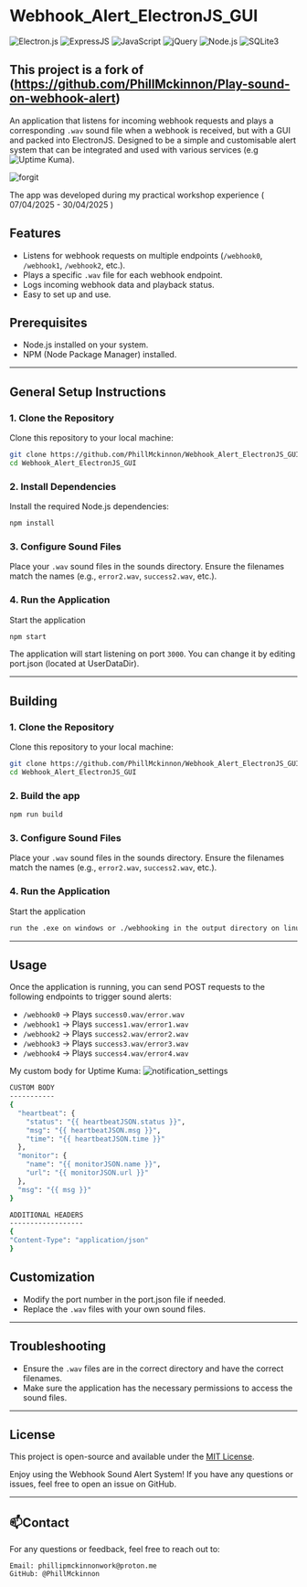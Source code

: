 ﻿# Webhook_Alert_ElectronJS_GUI
![Electron.js](https://img.shields.io/badge/Electron-2C2E3A?style=for-the-badge&logo=electron&logoColor=9FEAF9) ![ExpressJS](https://camo.githubusercontent.com/9789aea7953b74289df6760a71e717321e750032579075e89744c592f46461aa/68747470733a2f2f696d672e736869656c64732e696f2f62616467652f457870726573732e6a732d3030303030303f7374796c653d666f722d7468652d6261646765266c6f676f3d65787072657373266c6f676f436f6c6f723d7768697465) ![JavaScript](https://img.shields.io/badge/JavaScript-F7DF1E?style=for-the-badge&logo=javascript&logoColor=black) ![jQuery](https://img.shields.io/badge/jQuery-0769AD?style=for-the-badge&logo=jquery&logoColor=white) ![Node.js](https://camo.githubusercontent.com/5efede1ede485921a068d065e72eae3446b1d4f9c8aba580ab290b060e1d436a/68747470733a2f2f696d672e736869656c64732e696f2f62616467652f4e6f64652e6a732d3333393933333f7374796c653d666f722d7468652d6261646765266c6f676f3d6e6f64652e6a73266c6f676f436f6c6f723d7768697465) ![SQLite3](https://img.shields.io/badge/SQLite-003B57?style=for-the-badge&logo=sqlite&logoColor=white) 

This project is a fork of (https://github.com/PhillMckinnon/Play-sound-on-webhook-alert) 
---

An application that listens for incoming webhook requests and plays a corresponding `.wav` sound file when a webhook is received, but with a GUI and packed into ElectronJS. Designed to be a simple and customisable alert system that can be integrated and used with various services (e.g ![Uptime Kuma](https://github.com/louislam/uptime-kuma)).

![forgit](https://github.com/user-attachments/assets/fab7c8e9-012f-4996-82fc-04f7dc7fe097)

The app was developed during my practical workshop experience ( 07/04/2025 - 30/04/2025 )


## Features
- Listens for webhook requests on multiple endpoints (`/webhook0`, `/webhook1`, `/webhook2`, etc.).
- Plays a specific `.wav` file for each webhook endpoint.
- Logs incoming webhook data and playback status.
- Easy to set up and use.

## Prerequisites
- Node.js installed on your system.
- NPM (Node Package Manager) installed.

---

## General Setup Instructions

### 1. Clone the Repository
Clone this repository to your local machine:
```bash
git clone https://github.com/PhillMckinnon/Webhook_Alert_ElectronJS_GUI
cd Webhook_Alert_ElectronJS_GUI
```

### 2. Install Dependencies
Install the required Node.js dependencies:
```bash
npm install
```

### 3. Configure Sound Files
Place your `.wav` sound files in the sounds directory. Ensure the filenames match the names  (e.g., `error2.wav`, `success2.wav`, etc.).

### 4. Run the Application
Start the application
```bash
npm start
```
The application will start listening on port `3000`. You can change it by editing port.json (located at UserDataDir).

---

## Building

### 1. Clone the Repository
Clone this repository to your local machine:
```bash
git clone https://github.com/PhillMckinnon/Webhook_Alert_ElectronJS_GUI
cd Webhook_Alert_ElectronJS_GUI
```

### 2. Build the app
```bash
npm run build
```

### 3. Configure Sound Files
Place your `.wav` sound files in the sounds directory. Ensure the filenames match the names  (e.g., `error2.wav`, `success2.wav`, etc.).

### 4. Run the Application
Start the application
```bash
run the .exe on windows or ./webhooking in the output directory on linux
```

---

## Usage
Once the application is running, you can send POST requests to the following endpoints to trigger sound alerts:
- `/webhook0` → Plays `success0.wav/error.wav`
- `/webhook1` → Plays `success1.wav/error1.wav`
- `/webhook2` → Plays `success2.wav/error2.wav`
- `/webhook3` → Plays `success3.wav/error3.wav`
- `/webhook4` → Plays `success4.wav/error4.wav`

My custom body for Uptime Kuma:
![notification_settings](https://github.com/user-attachments/assets/91098122-e543-4e6b-8902-e54d8476837d)

```bash
CUSTOM BODY
-----------
{
  "heartbeat": {
    "status": "{{ heartbeatJSON.status }}",
    "msg": "{{ heartbeatJSON.msg }}",
    "time": "{{ heartbeatJSON.time }}"
  },
  "monitor": {
    "name": "{{ monitorJSON.name }}",
    "url": "{{ monitorJSON.url }}"
  },
  "msg": "{{ msg }}"
}

ADDITIONAL HEADERS
------------------
{
"Content-Type": "application/json"
}
```


## Customization
- Modify the port number in the port.json file if needed.
- Replace the `.wav` files with your own sound files.

---

## Troubleshooting
- Ensure the `.wav` files are in the correct directory and have the correct filenames.
- Make sure the application has the necessary permissions to access the sound files.

---

## License
This project is open-source and available under the [MIT License](LICENSE).


Enjoy using the Webhook Sound Alert System! If you have any questions or issues, feel free to open an issue on GitHub.

---

## **📫Contact**

For any questions or feedback, feel free to reach out to:

    Email: phillipmckinnonwork@proton.me
    GitHub: @PhillMckinnon 
